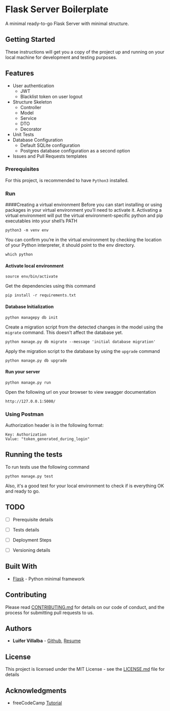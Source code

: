 # Flask Server Boilerplate

A minimal ready-to-go Flask Server with minimal structure.

## Getting Started

These instructions will get you a copy of the project up and running on your local machine for development and testing purposes.

## Features
- User authentication
    - JWT
    - Blacklist token on user logout
- Structure Skeleton
    - Controller
    - Model
    - Service
    - DTO
    - Decorator
- Unit Tests
- Database Configuration
    - Default SQLite configuration
    - Postgres database configuration as a second option
- Issues and Pull Requests templates

### Prerequisites

For this project, is recommended to have `Python3` installed.

### Run
####Creating a virtual environment
Before you can start installing or using packages in your virtual environment you’ll need to activate it. Activating a virtual environment will put the virtual environment-specific python and pip executables into your shell’s PATH
```
python3 -m venv env
```

You can confirm you’re in the virtual environment by checking the location of your Python interpreter, it should point to the env directory.
```
which python
```

#### Activate local environment
```
source env/bin/activate 
```

Get the dependencies using this command
```
pip install -r requirements.txt
```

#### Database Initialization
```
python managepy db init
```

Create a migration script from the detected changes in the model using the `migrate` command. This doesn't affect the database yet.
```
python manage.py db migrate --message 'initial database migration'
```

Apply the migration script to the database by using the `upgrade` command
```
python manage.py db upgrade
```

#### Run your server
```
python manage.py run
```

Open the following url on your browser to view swagger documentation
```
http://127.0.0.1:5000/
```

### Using Postman
Authorization header is in the following format:
```
Key: Authorization
Value: "token_generated_during_login"
```

## Running the tests

To run tests use the following command
```
python manage.py test
```

Also, it's a good test for your local environment to check if is everything OK and ready to go.

## TODO
- [ ] Prerequisite details
- [ ] Tests details
- [ ] Deployment Steps
- [ ] Versioning details


## Built With

* [Flask](https://flask.palletsprojects.com/en/1.1.x/) - Python minimal framework

## Contributing

Please read [CONTRIBUTING.md](CONTRIBUTING.md) for details on our code of conduct, and the process for submitting pull requests to us.

## Authors

* **Luifer Villalba** - [Github](https://github.com/luifer-villalba), [Resume](https://luifervillalba.com)

## License

This project is licensed under the MIT License - see the [LICENSE.md](LICENSE.md) file for details

## Acknowledgments

* freeCodeCamp [Tutorial](https://www.freecodecamp.org/news/structuring-a-flask-restplus-web-service-for-production-builds-c2ec676de563/)
